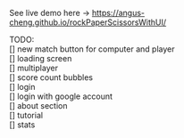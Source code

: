 See live demo here -> https://angus-cheng.github.io/rockPaperScissorsWithUI/

TODO:
<br />
[] new match button for computer and player <br />
[] loading screen <br />
[] multiplayer <br />
[] score count bubbles <br />
[] login <br />
    [] login with google account <br />
[] about section <br />
[] tutorial <br />
[] stats <br />
